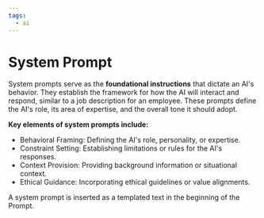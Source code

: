 ```yaml
---
tags:
  - ai
---
```


# System Prompt

System prompts serve as the **foundational instructions** that dictate an AI's behavior. They establish the framework for how the AI will interact and respond, similar to a job description for an employee. These prompts define the AI's role, its area of expertise, and the overall tone it should adopt.

**Key elements of system prompts include:**
- Behavioral Framing: Defining the AI's role, personality, or expertise.
- Constraint Setting: Establishing limitations or rules for the AI's responses.
- Context Provision: Providing background information or situational context.
- Ethical Guidance: Incorporating ethical guidelines or value alignments.

 A system prompt is inserted as a templated text in the beginning of the Prompt.